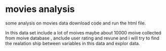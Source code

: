 # movies analysis
 some analysis on movies data
download code and run the html file.

In this data set include a lot of moives maybe about 10000 moive collected from moive database , anclude user rating and revune and i will try to find the realation ship between variables in this data and explor data.
